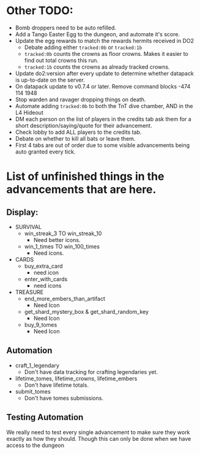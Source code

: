 # Other TODO:
 - Bomb droppers need to be auto refilled.
 - Add a Tango Easter Egg to the dungeon, and automate it's score.
 - Update the egg rewards to match the rewards hermits received in DO2
   - Debate adding either `tracked:0b` or `tracked:1b`
   - `tracked:0b` counts the crowns as floor crowns. Makes it easier to find out total crowns this run.
   - `tracked:1b` counts the crowns as already tracked crowns.
 - Update do2:version after every update to determine whether datapack is up-to-date on the server.
 - On datapack update to v0.7.4 or later. Remove command blocks -474 114 1948
 - Stop warden and ravager dropping things on death.
 - Automate adding `tracked:0b` to both the TnT dive chamber, AND in the L4 Hideout
 - DM each person on the list of players in the credits tab ask them for a short description/saying/quote for their advancement.
 - Check lobby to add ALL players to the credits tab.
 - Debate on whether to kill all bats or leave them.
 - First 4 tabs are out of order due to some visible advancements being auto granted every tick.
# List of unfinished things in the advancements that are here.

## Display:
 - SURVIVAL
   - win_streak_3 TO win_streak_10
       - Need better icons.
   - win_1_times TO win_100_times
       - Need icons.
 - CARDS
     - buy_extra_card
       - need icon
     - enter_with_cards
       - need icons
 - TREASURE
   - end_more_embers_than_artifact
     - Need Icon
   - get_shard_mystery_box & get_shard_random_key
     - Need Icon
   - buy_9_tomes
     - Need Icon
   


## Automation
 - craft_1_legendary
      - Don't have data tracking for crafting legendaries yet.
 - lifetime_tomes, lifetime_crowns, lifetime_embers
   - Don't have lifetime totals.
 - submit_tomes
   - Don't have tomes submissions.
 

## Testing Automation
We really need to test every single advancement to make sure they work exactly as how they should. Though this can only be done when we have access to the dungeon
